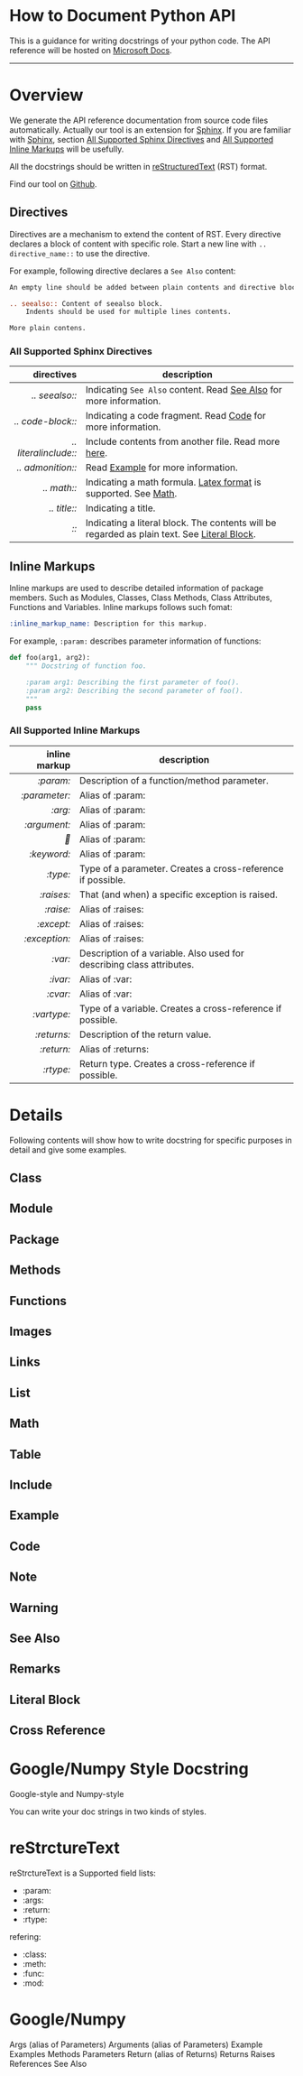 How to Document Python API
===

This is a guidance for writing docstrings of your python code. The API reference will be hosted on [Microsoft Docs][docs].
***

# Overview
We generate the API reference documentation from source code files automatically. Actually our tool is an extension for [Sphinx][sphinx]. If you are familiar with [Sphinx][sphinx], section [All Supported Sphinx Directives](#all-supported-sphinx-directives) and [All Supported Inline Markups](#all-supported-inline-markups) will be usefully.

All the docstrings should be written in [reStructuredText][rst] (RST) format.

Find our tool on [Github][docfx_yaml].

## Directives
Directives are a mechanism to extend the content of RST. Every directive declares a block of content with specific role. Start a new line with `.. directive_name::` to use the directive.

For example, following directive declares a `See Also` content:

``` rst
An empty line should be added between plain contents and directive blocks as below.

.. seealso:: Content of seealso block.
    Indents should be used for multiple lines contents.

More plain contens.
```

### All Supported Sphinx Directives

| directives            | description                                                                                                                                                |
| --------------------: | ---------------------------------------------------------------------------------------------------------------------------------------------------------- |
| *.. seealso::*        | Indicating `See Also` content. Read [See Also](#see-also) for more information.                                                                            |
| *.. code-block::*     | Indicating a code fragment. Read [Code](#code) for more information.                                                                                       |
| *.. literalinclude::* | Include contents from another file. Read more [here](http://www.sphinx-doc.org/en/master/usage/restructuredtext/directives.html#directive-literalinclude). |
| *.. admonition::*     | Read [Example](#example) for more information.                                                                                                             |
| *.. math::*           | Indicating a math formula. [Latex format](https://en.wikibooks.org/wiki/LaTeX/Mathematics) is supported. See [Math](#math).                                |
| *.. title::*          | Indicating a title.                                                                                                                                        |
| *::*                  | Indicating a literal block. The contents will be regarded as plain text. See [Literal Block](#literal-block).                                              |

## Inline Markups

Inline markups are used to describe detailed information of package members. Such as Modules, Classes, Class Methods, Class Attributes, Functions and Variables. Inline markups follows such fomat:

``` rst
:inline_markup_name: Description for this markup.
```

For example, `:param:` describes parameter information of functions:

``` python
def foo(arg1, arg2):
    """ Docstring of function foo.

    :param arg1: Describing the first parameter of foo().
    :param arg2: Describing the second parameter of foo().
    """
    pass
```

### All Supported Inline Markups

| inline markup | description                                                           |
| ------------: | --------------------------------------------------------------------- |
| *:param:*     | Description of a function/method parameter.                           |
| *:parameter:* | Alias of :param:                                                      |
| *:arg:*       | Alias of :param:                                                      |
| *:argument:*  | Alias of :param:                                                      |
| *:key:*       | Alias of :param:                                                      |
| *:keyword:*   | Alias of :param:                                                      |
| *:type:*      | Type of a parameter. Creates a cross-reference if possible.           |
| *:raises:*    | That (and when) a specific exception is raised.                       |
| *:raise:*     | Alias of :raises:                                                     |
| *:except:*    | Alias of :raises:                                                     |
| *:exception:* | Alias of :raises:                                                     |
| *:var:*       | Description of a variable. Also used for describing class attributes. |
| *:ivar:*      | Alias of :var:                                                        |
| *:cvar:*      | Alias of :var:                                                        |
| *:vartype:*   | Type of a variable. Creates a cross-reference if possible.            |
| *:returns:*   | Description of the return value.                                      |
| *:return:*    | Alias of :returns:                                                    |
| *:rtype:*     | Return type. Creates a cross-reference if possible.                   |

# Details

Following contents will show how to write docstring for specific purposes in detail and give some examples.

## Class



## Module
## Package
## Methods
## Functions
## Images
## Links
## List
## Math
## Table
## Include
## Example
## Code
## Note
## Warning
## See Also
## Remarks
## Literal Block
## Cross Reference

# Google/Numpy Style Docstring
Google-style and Numpy-style

You can write your doc strings in two kinds of styles.

reStrctureText
===
reStrctureText is a
Supported field lists:
- :param:
- :args:
- :return:
- :rtype:

refering:
- :class:
- :meth:
- :func:
- :mod:

Google/Numpy
===
Args (alias of Parameters)
Arguments (alias of Parameters)
Example
Examples
Methods
Parameters
Return (alias of Returns)
Returns
Raises
References
See Also

[docs]: https://docs.microsoft.com
[sphinx]: http://www.sphinx-doc.org
[docfx_yaml]: https://github.com/docascode/sphinx-docfx-yaml
[rst]: http://docutils.sourceforge.net/rst.html
